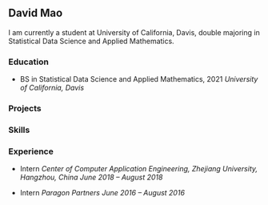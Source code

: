 ## David Mao

I am currently a student at University of California, Davis, double majoring in Statistical Data Science and Applied Mathematics.

### Education

* BS in Statistical Data Science and Applied Mathematics, 2021
*University of California, Davis*

### Projects

### Skills

### Experience

* Intern
*Center of Computer Application Engineering, Zhejiang University, Hangzhou, China*
*June 2018 – August 2018*

* Intern
*Paragon Partners*
*June 2016 – August 2016*